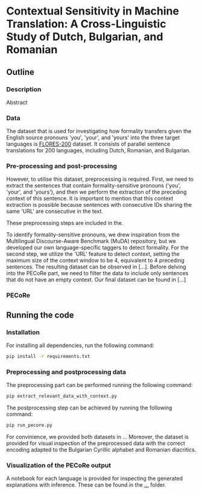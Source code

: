 # Contextual Sensitivity in Machine Translation: A Cross-Linguistic Study of Dutch, Bulgarian, and Romanian

## Outline

### Description

Abstract

### Data

The dataset that is used for investigating how formality transfers given the English source pronouns 'you', 'your', and 'yours' into the three target languages is [FLORES-200](https://huggingface.co/datasets/facebook/flores) dataset. It consists of parallel sentence translations for 200 languages, including Dutch, Romanian, and Bulgarian. 

### Pre-processing and post-processing 

However, to utilise this dataset, preprocessing is required. First, we need to extract the sentences that contain formality-sensitive pronouns ('you', 'your', and 'yours'), and then we perform the extraction of the preceding context of this sentence. It is important to mention that this context extraction is possible because sentences with consecutive IDs sharing the same 'URL' are consecutive in the text. 

These preprocessing steps are included in the. 

To identify formality-sensitive pronouns, we drew inspiration from the Multilingual Discourse-Aware Benchmark (MuDA) repository, but we developed our own language-specific taggers to detect formality. For the second step, we utilize the 'URL' feature to detect context, setting the maximum size of the context window to be 4, equivalent to 4 preceding sentences. The resulting dataset can be observed in [...]. Before delving into the PECoRe  part, we need to filter the data to include only sentences that do not have an empty context. Our final dataset can be found in [...]

### PECoRe 



## Running the code

### Installation

For installing all dependencies, run the following command:
```bash
pip install -r requirements.txt
```
### Preprocessing and postprocessing data 

The preprocessing part can be performed running the following command:
```bash
pip extract_relevant_data_with_context.py
```

The postprocessing step can be achieved by running the following command:
```bash
pip run_pecore.py
```

For convinience, we provided both datasets in ... Moreover, the dataset is provided for visual inspection of the preprocessed data with the correct encoding adapted to the Bulgarian Cyrillic alphabet and Romanian diacritics.


### Visualization of the PECoRe output
A notebook for each language is provided for inspecting the generated explanations with inference. These can be found in the [...]() folder.